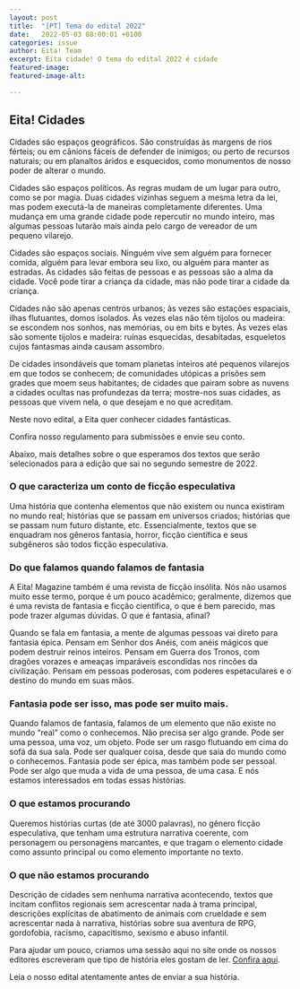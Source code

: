 ```yaml
---
layout: post
title:  "[PT] Tema do edital 2022"
date:   2022-05-03 08:00:01 +0100
categories: issue
author: Eita! Team
excerpt: Eita cidade! O tema do edital 2022 é cidade
featured-image: 
featured-image-alt: 

---
```


## Eita! Cidades

Cidades são espaços geográficos. São construídas às margens de rios férteis; ou em cânions fáceis de defender de inimigos; ou perto de recursos naturais; ou em planaltos áridos e esquecidos, como monumentos de nosso poder de alterar o mundo.

Cidades são espaços políticos. As regras mudam de um lugar para outro, como se por magia. Duas cidades vizinhas seguem a mesma letra da lei, mas podem executá-la de maneiras completamente diferentes. Uma mudança em uma grande cidade pode repercutir no mundo inteiro, mas algumas pessoas lutarão mais ainda pelo cargo de vereador de um pequeno vilarejo.

Cidades são espaços sociais. Ninguém vive sem alguém para fornecer comida, alguém para levar embora seu lixo, ou alguém para manter as estradas. As cidades são feitas de pessoas e as pessoas são a alma da cidade.  Você pode tirar a criança da cidade, mas não pode tirar a cidade da criança.

Cidades não são apenas centros urbanos; às vezes são estações espaciais, ilhas flutuantes, domos isolados. Às vezes elas não têm tijolos ou madeira: se escondem nos sonhos, nas memórias, ou em bits e bytes. Às vezes elas são somente tijolos e madeira: ruínas esquecidas, desabitadas, esqueletos cujos fantasmas ainda causam assombro.

De cidades insondáveis que tomam planetas inteiros até pequenos vilarejos em que todos se conhecem; de comunidades utópicas a prisões sem grades que moem seus habitantes; de cidades que pairam sobre as nuvens a cidades ocultas nas profundezas da terra; mostre-nos suas cidades, as pessoas que vivem nela, o que desejam e no que acreditam.

Neste novo edital, a Eita quer conhecer cidades fantásticas. 

Confira nosso regulamento para submissões e envie seu conto.

Abaixo, mais detalhes sobre o que esperamos dos textos que serão selecionados para a edição que sai no segundo semestre de 2022.

### O que caracteriza um conto de ficção especulativa

Uma história que contenha elementos que não existem ou nunca existiram no mundo real; histórias que se passam em universos criados; histórias que se passam num futuro distante, etc. Essencialmente, textos que se enquadram nos gêneros fantasia, horror, ficção científica e seus subgêneros são todos ficção especulativa.

### Do que falamos quando falamos de fantasia

A Eita! Magazine também é uma revista de ficção insólita. Nós não usamos muito esse termo, porque é um pouco acadêmico; geralmente, dizemos que é uma revista de fantasia e ficção científica, o que é bem parecido, mas pode trazer algumas dúvidas. O que é fantasia, afinal?

Quando se fala em fantasia, a mente de algumas pessoas vai direto para fantasia épica. Pensam em Senhor dos Anéis, com anéis mágicos que podem destruir reinos inteiros. Pensam em Guerra dos Tronos, com dragões vorazes e ameaças imparáveis escondidas nos rincões da civilização. Pensam em pessoas poderosas, com poderes espetaculares e o destino do mundo em suas mãos.

### Fantasia pode ser isso, mas pode ser muito mais.

Quando falamos de fantasia, falamos de um elemento que não existe no mundo “real” como o conhecemos. Não precisa ser algo grande. Pode ser uma pessoa, uma voz, um objeto. Pode ser um rasgo flutuando em cima do sofá da sua sala. Pode ser qualquer coisa, desde que saia do mundo como o conhecemos. Fantasia pode ser épica, mas também pode ser pessoal. Pode ser algo que muda a vida de uma pessoa, de uma casa. E nós estamos interessados em todas essas histórias.

### O que estamos procurando

Queremos histórias curtas (de até 3000 palavras), no gênero ficção especulativa, que tenham uma estrutura narrativa coerente, com personagem ou personagens marcantes, e que tragam o elemento cidade como assunto principal ou como elemento importante no texto.


### O que não estamos procurando

Descrição de cidades sem nenhuma narrativa acontecendo, textos que incitam conflitos regionais sem acrescentar nada à trama principal, descrições explícitas de abatimento de animais com crueldade e sem acrescentar nada à narrativa, histórias sobre sua aventura de RPG, gordofobia, racismo, capacitismo, sexismo e abuso infantil.

Para ajudar um pouco, criamos uma sessão aqui no site onde os nossos editores escreveram que tipo de história eles gostam de ler. [Confira aqui](/issue/2021/07/25/editores.html).

Leia o nosso edital atentamente antes de enviar a sua história.
